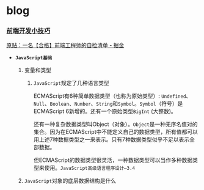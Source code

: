 # blog
### [前端开发小技巧]('')


[原贴：一名【合格】前端工程师的自检清单 - 掘金](https://juejin.cn/post/6844903830887366670#heading-12)

- **`JavaScript基础`**
    1. 变量和类型
        1. `JavaScript`规定了几种语言类型
            
            ECMAScript有6种简单数据类型（也称为原始类型）: `Undefined`、`Null`、`Boolean`、`Number`、`String`和`Symbol`。`Symbol`（符号）是ECMAScript 6新增的。还有一个原始类型`BigInt` (大整数)。
            
            还有一种复杂数据类型叫Object（对象）。`Object`是一种无序名值对的集合。因为在ECMAScript中不能定义自己的数据类型，所有值都可以用上述7种数据类型之一来表示。只有7种数据类型似乎不足以表示全部数据。
            
            但ECMAScript的数据类型很灵活，一种数据类型可以当作多种数据类型来使用。`JavaScript高级语言程序设计—3.4`
            
    2. `JavaScript`对象的底层数据结构是什么
